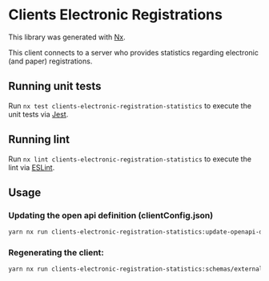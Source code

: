 <!-- gitbook-ignore -->

# Clients Electronic Registrations

This library was generated with [Nx](https://nx.dev).

This client connects to a server who provides statistics regarding electronic (and paper) registrations.

## Running unit tests

Run `nx test clients-electronic-registration-statistics` to execute the unit tests via [Jest](https://jestjs.io).

## Running lint

Run `nx lint clients-electronic-registration-statistics` to execute the lint via [ESLint](https://eslint.org/).

## Usage

### Updating the open api definition (clientConfig.json)

```sh
yarn nx run clients-electronic-registration-statistics:update-openapi-document
```

### Regenerating the client:

```sh
yarn nx run clients-electronic-registration-statistics:schemas/external-openapi-generator
```
